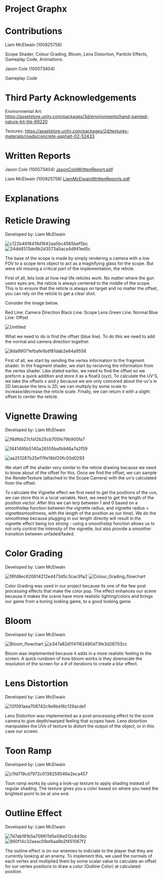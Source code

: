 # Project Graphx

# Contributions

Liam McElwain (100825758)

Scope Shader,
Colour Grading,
Bloom,
Lens Distortion,
Particle Effects,
Gameplay Code,
Animations.

Jason Cole (100573404)

Gameplay Code

# Third Party Acknowledgements

Environmental Art:
https://assetstore.unity.com/packages/3d/environments/hand-painted-nature-kit-lite-69220

Textures:
https://assetstore.unity.com/packages/2d/textures-materials/roads/concrete-asphalt-02-52433

# Written Reports

Jason Cole (100573404)
[JasonColeWrittenReport.pdf](https://github.com/theprince1701/Project-Graphx/files/11154816/JasonColeWrittenReport.pdf)

Liam McElwain (100825758)
[LiamMcElwainWrittenReports.pdf](https://github.com/theprince1701/Project-Graphx/files/11154817/LiamMcElwainWrittenReports.pdf)



# Explanations



# Reticle Drawing

Developed by: Liam McElwain

![c122b4618419d1942aa5bc4565bef5bc](https://user-images.githubusercontent.com/96841021/229958575-80c414e9-9dff-4ef5-a33f-623de0c2ac8b.png)
![34dd4513de9b2d3573a5aca4d941ed5c](https://user-images.githubusercontent.com/96841021/229958602-fcad3c76-4a21-4182-92a4-d275384fc5e1.png)


The base of the scope is made by simply rendering a camera with a low FOV to a scope lens object to act as a magnifying glass for the scope. But were stil missing a critical part of the implementation, the reticle.

First of all, lets look at how real life reticles work. No matter where the gun users eyes are, the reticle is always centered to the middle of the scope. This is to ensure that the reticle is always on target and no matter the offset, you can rely on the reticle to get a clear shot.

Consider the image below.

Red Line: Camera Direction
Black Line: Scope Lens
Green Line: Normal
Blue Line: Offset


![Untitled](https://user-images.githubusercontent.com/96841021/229947023-3d0278b7-6d9a-423c-a56f-ddc6b670371b.png)

What we need to do is find the offset (blue line). To do this we need to add the normal and camera direction together.

![8da99071efbafe1bdf81dab2e64a9558](https://user-images.githubusercontent.com/96841021/229947223-68cb3537-83e9-4a09-8d98-99086ae6693b.png)

First of all, we start by sending the vertex information to the fragment shader. In the fragment shader, we start by recieving the information from the vertex shader.
Like stated earlier, we need to find the offset so we preform a quick addition and store it as a float3 (xyz). To calculate the UV'S, we take the offsets x and y 
because we are only concered about the uv's in 2D because the lens is 2D, we can multiply by some scale to increase/decrease the reticle scale.
Finally, we can return it with a slight offset to center the reticle.



# Vignette Drawing

Developed by: Liam McElwain

![f6dfbb27cfa12b25cb705fe79b905fa7](https://user-images.githubusercontent.com/96841021/229958414-8acf2aaa-1a7d-4cc8-a624-ca63b21689ad.png)

![f441495b5140a26555bafb946a7a2f59](https://user-images.githubusercontent.com/96841021/229958422-54710d18-fc04-4ac5-9106-1130a4d6336e.png)


![aa251287b25e111fe16bf20fc00d0293](https://user-images.githubusercontent.com/96841021/229947760-0e703dfc-1fc2-4f9f-ad6b-7ee6df869554.png)

We start off the shader very similar to the reticle drawing because we need to know about of the offset for this. Once we find the offset, we can sample the RenderTexture (attached to the Scope Camera) with the uv's calculated from the offset. 

To calculate the Vignette effect we first need to get the positions of the uvs, we can store this in a local variable. Next, we need to get the length of the position vector. After this we can lerp between 1 and 0 based on a smoothstep function between the vignette radius, and vignette radius + vignettesmoothness, with the length of the position as our time). We do the smoothstep because plugging in our length directly will result in the vignette effect being too strong - using a smoothstep function allows us to not only control the intensity of the vignette, but also provide a smoother transition between unfaded/faded.


# Color Grading

Developed by: Liam McElwain

![f6fd8ec620614212ed473d5c3cac91a2](https://user-images.githubusercontent.com/96841021/229969317-646365c3-c4a6-433d-831c-72d4fffd35a9.png)
![Colour_Grading_flowchart](https://user-images.githubusercontent.com/96841021/229959384-9940aeeb-0a96-434d-9e7e-d3509c312130.PNG)

Color Grading was used in our project because its one of the few post processing effects that make the color pop. The effect enhances our scene because it makes the scene have more realistic lighting/colors and brings our game from a boring looking game, to a good looking game.

# Bloom

Developed by: Liam McElwain

![Bloom_flowchart](https://user-images.githubusercontent.com/96841021/229967620-49cc36d3-3cfb-4871-958c-23ff035a0a75.PNG)
![e347a82d1141162490d73fe3d28703cc](https://user-images.githubusercontent.com/96841021/229969387-5d848e9a-8e40-443a-bda0-a94ac0736ef3.png)

Bloom was implemented because it adds in a more realistic feeling to the screen. A quick rundown of how bloom works is they downscale the resolution of the screen 
for a # of iterations to create a blur effect.

# Lens Distortion

Developed by: Liam McElwain

![12f091aea708742c9e9be16c129acde1](https://user-images.githubusercontent.com/96841021/229968795-66a52311-c79a-467a-86ad-5614aee61816.png)


Lens Distortion was implemented as a post-processing effect to the score camera to give depth/warped feeling that scopes have. Lens distortion manipulates the UVs of texture to distort the output of the object, or in this case our screen.

# Toon Ramp

Developed by: Liam McElwain

![c1fd719cd7972c0138259546e2eca457](https://user-images.githubusercontent.com/96841021/229968676-d4ecca7b-496a-409b-8b89-32416bff55b7.png)

Toon ramp works by using a look-up texture to apply shading instead of regular shading. The texture gives you a color based on where you need the brightest point to be at one end.

# Outline Effect

Developed by: Liam McElwain

![7d7ab181b5a709611d5e08e012c843bc](https://user-images.githubusercontent.com/96841021/229969643-d17de881-dee9-4145-b414-3d396b810af9.png)
![860f14c32aeac09af4aa9b2f451067f2](https://user-images.githubusercontent.com/96841021/229969917-12738825-ad85-454a-abcb-adb0d921e8e1.png)

The outline effect is on our enemies to indiciate to the player that they are currently looking at an enemy. To implement this, we used the normals of each vertex and multiplied them by some scalar value to calculate an offset for our vertex positions to draw a color (Outline Color) at calculated position.



